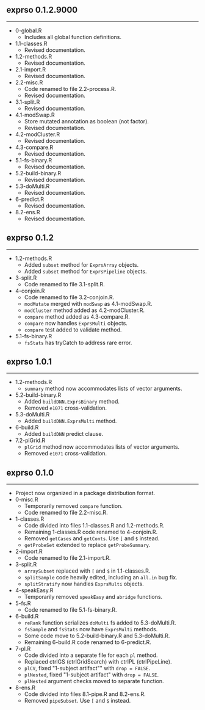 ## exprso 0.1.2.9000
---------------------
* 0-global.R
  * Includes all global function definitions.
* 1.1-classes.R
  * Revised documentation.
* 1.2-methods.R
  * Revised documentation.
* 2.1-import.R
  * Revised documentation.
* 2.2-misc.R
  * Code renamed to file 2.2-process.R.
  * Revised documentation.
* 3.1-split.R
  * Revised documentation.
* 4.1-modSwap.R
  * Store mutated annotation as boolean (not factor).
  * Revised documentation.
* 4.2-modCluster.R
  * Revised documentation.
* 4.3-compare.R
  * Revised documentation.
* 5.1-fs-binary.R
  * Revised documentation.
* 5.2-build-binary.R
  * Revised documentation.
* 5.3-doMulti.R
  * Revised documentation.
* 6-predict.R
  * Revised documentation.
* 8.2-ens.R
  * Revised documentation.

## exprso 0.1.2
---------------------
* 1.2-methods.R
  * Added `subset` method for `ExprsArray` objects.
  * Added `subset` method for `ExprsPipeline` objects.
* 3-split.R
  * Code renamed to file 3.1-split.R.
* 4-conjoin.R
  * Code renamed to file 3.2-conjoin.R.
  * `modMutate` merged with `modSwap` as 4.1-modSwap.R.
  * `modCluster` method added as 4.2-modCluster.R.
  * `compare` method added as 4.3-compare.R.
  * `compare` now handles `ExprsMulti` objects.
  * `compare` test added to validate method.
* 5.1-fs-binary.R
  * `fsStats` has tryCatch to address rare error.

## exprso 1.0.1
---------------------
* 1.2-methods.R
  * `summary` method now accommodates lists of vector arguments.
* 5.2-build-binary.R
  * Added `buildDNN.ExprsBinary` method.
  * Removed `e1071` cross-validation.
* 5.3-doMulti.R
  * Added `buildDNN.ExprsMulti` method.
* 6-build.R
  * Added `buildDNN` predict clause.
* 7.2-plGrid.R
  * `plGrid` method now accommodates lists of vector arguments.
  * Removed `e1071` cross-validation.

## exprso 0.1.0
---------------------
* Project now organized in a package distribution format.
* 0-misc.R
  * Temporarily removed `compare` function.
  * Code renamed to file 2.2-misc.R.
* 1-classes.R
  * Code divided into files 1.1-classes.R and 1.2-methods.R.
  * Remaining 1-classes.R code renamed to 4-conjoin.R.
  * Removed `getCases` and `getConts`. Use `[` and `$` instead.
  * `getProbeSet` extended to replace `getProbeSummary`.
* 2-import.R
  * Code renamed to file 2.1-import.R.
* 3-split.R
  * `arraySubset` replaced with `[` and `$` in 1.1-classes.R.
  * `splitSample` code heavily edited, including an `all.in` bug fix.
  * `splitStratify` now handles `ExprsMulti` objects.
* 4-speakEasy.R
  * Temporarily removed `speakEasy` and `abridge` functions.
* 5-fs.R
  * Code renamed to file 5.1-fs-binary.R.
* 6-build.R
  * `reRank` function serializes `doMulti` fs added to 5.3-doMulti.R.
  * `fsSample` and `fsStats` now have `ExprsMulti` methods.
  * Some code move to 5.2-build-binary.R and 5.3-doMulti.R.
  * Remaining 6-build.R code renamed to 6-predict.R.
* 7-pl.R
  * Code divided into a separate file for each `pl` method.
  * Replaced ctrlGS (ctrlGridSearch) with ctrlPL (ctrlPipeLine).
  * `plCV`, fixed "1-subject artifact"" with `drop = FALSE`.
  * `plNested`, fixed "1-subject artifact" with `drop = FALSE`.
  * `plNested` argument checks moved to separate function.
* 8-ens.R
  * Code divided into files 8.1-pipe.R and 8.2-ens.R.
  * Removed `pipeSubset`. Use `[` and `$` instead.
